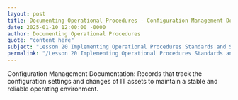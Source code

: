 ```yaml
---
layout: post
title: Documenting Operational Procedures - Configuration Management Documentation
date: 2025-01-10 12:00:00 -0000
author: Documenting Operational Procedures
quote: "content here"
subject: "Lesson 20 Implementing Operational Procedures Standards and Specifications"
permalink: "/Lesson 20 Implementing Operational Procedures Standards and Specifications/Documenting Operational Procedures/Documenting Operational Procedures - Configuration Management Documentation"
---
```


Configuration Management Documentation: Records that track the configuration settings and changes of IT assets to maintain a stable and reliable operating environment.
